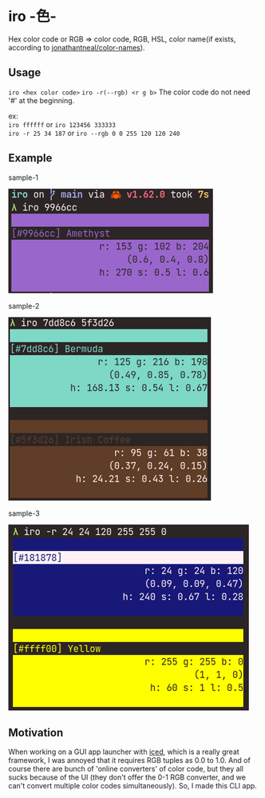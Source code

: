 # iro -色-
   
Hex color code or RGB => color code, RGB, HSL, color name(if exists, according to [jonathantneal/color-names](https://github.com/jonathantneal/color-names)).

## Usage
`iro <hex color code>`
`iro -r(--rgb) <r g b>`
The color code do not need '#' at the beginning.

ex:  
`iro ffffff` or `iro 123456 333333`  
`iro -r 25 34 187` or `iro --rgb 0 0 255 120 120 240`

## Example

sample-1

![sample-1](screenshots/iro_sample1.png)

sample-2

![sample-2](screenshots/iro_sample2.png)

sample-3

![sample-3](screenshots/iro_sample3.png)

## Motivation
When working on a GUI app launcher with [iced](https://iced.rs/), which is a really great framework, I was annoyed that it requires RGB tuples as 0.0 to 1.0. And of course there are bunch of 'online converters' of color code, but they all sucks because of the UI (they don't offer the 0-1 RGB converter, and we can't convert multiple color codes simultaneously). So, I made this CLI app.
